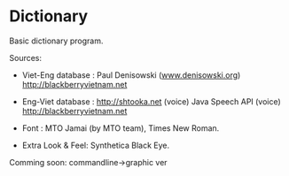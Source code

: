 # Dictionary
Basic dictionary program.

Sources:

- Viet-Eng database : Paul Denisowski (www.denisowski.org)
	http://blackberryvietnam.net

- Eng-Viet database : http://shtooka.net (voice)
	Java Speech API (voice)
	http://blackberryvietnam.net

- Font : MTO Jamai (by MTO team), Times New Roman.

- Extra Look & Feel: Synthetica Black Eye.

Comming soon: commandline->graphic ver
